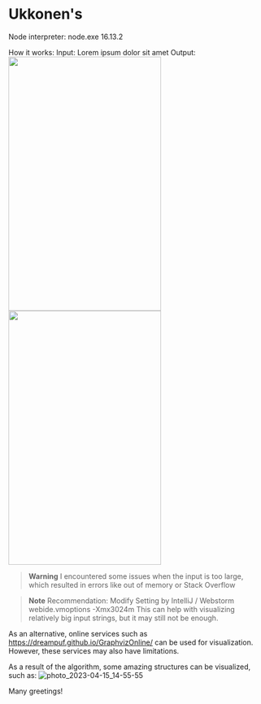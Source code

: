 # Ukkonen's
Node interpreter: node.exe 16.13.2

How it works:
Input: Lorem ipsum dolor sit amet
Output:
<img src="https://user-images.githubusercontent.com/27953991/232255905-2d63491b-126f-4eda-ba9d-67bc69128973.svg" width="300" height="500">
<img src="https://user-images.githubusercontent.com/27953991/232255904-8c6538eb-c129-409f-9d9c-214b4140c974.svg" width="300" height="500">


> **Warning**
> I encountered some issues when the input is too large, which resulted in errors like out of memory or Stack Overflow

> **Note**
> Recommendation:
Modify Setting by IntelliJ / Webstorm
webide.vmoptions
-Xmx3024m
This can help with visualizing relatively big input strings, but it may still not be enough.


As an alternative, online services such as https://dreampuf.github.io/GraphvizOnline/ can be used for visualization. 
However, these services may also have limitations.

As a result of the algorithm, some amazing structures can be visualized, such as:
![photo_2023-04-15_14-55-55](https://user-images.githubusercontent.com/27953991/232255910-fc83edd3-f132-4527-b937-b055c00e774e.jpg)

Many greetings!
